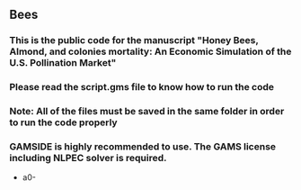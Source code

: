 ## Bees
### This is the public code for the manuscript "Honey Bees, Almond, and colonies mortality: An Economic Simulation of the U.S. Pollination Market"
### Please read the script.gms file to know how to run the code 
### Note: All of the files must be saved in the same folder in order to run the code properly
### GAMSIDE is highly recommended to use. The GAMS license including NLPEC solver is required. 
* a0-
